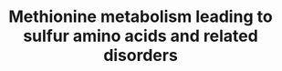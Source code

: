 ---
annotations:
- id: PW:0001832
  parent: regulatory pathway
  type: Pathway Ontology
  value: altered metal homeostasis pathway
- id: DOID:0050544
  parent: genetic disease
  type: Disease Ontology
  value: hypermethioninemia
- id: PW:0001841
  parent: disease pathway
  type: Pathway Ontology
  value: homocystinuria pathway
- id: DOID:9263
  parent: genetic disease
  type: Disease Ontology
  value: homocystinuria
- id: DOID:0090142
  parent: genetic disease
  type: Disease Ontology
  value: cystathioninuria
- id: PW:0002471
  parent: disease pathway
  type: Pathway Ontology
  value: hypermethioninemia pathway
- id: DOID:0111038
  parent: genetic disease
  type: Disease Ontology
  value: hypermethioninemia due to adenosine kinase deficiency
- id: PW:0002561
  parent: disease pathway
  type: Pathway Ontology
  value: cystathioninuria pathway
- id: DOID:0111037
  parent: genetic disease
  type: Disease Ontology
  value: glycine N-methyltransferase deficiency
- id: PW:0001078
  parent: classic metabolic pathway
  type: Pathway Ontology
  value: cysteine and methionine metabolic pathway
- id: DOID:0111270
  parent: genetic disease
  type: Disease Ontology
  value: isolated sulfite oxidase deficiency
- id: DOID:0111039
  parent: genetic disease
  type: Disease Ontology
  value: hypermethioninemia with deficiency of S-adenosylhomocysteine hydrolase
- id: PW:0001647
  parent: disease pathway
  type: Pathway Ontology
  value: sulfite oxidase deficiency pathway
- id: PW:0001868
  parent: disease pathway
  type: Pathway Ontology
  value: hypermethioninemia pathway
- id: PW:0001302
  parent: regulatory pathway
  type: Pathway Ontology
  value: methionine degradation pathway
- id: PW:0000013
  parent: disease pathway
  type: Pathway Ontology
  value: disease pathway
- id: PW:0002299
  parent: disease pathway
  type: Pathway Ontology
  value: glycine N-methyltransferase deficiency pathway
authors:
- HRitter
- Egonw
- Khanspers
- DeSl
- Elisson nl
- IreneHemel
- MaintBot
- Fehrhart
- Eweitz
- Finterly
communities:
- IEM
- RareDiseases
description: This pathway visualises the conversion of methionine to inorganic sulphates
  (involving the formation of homocysteine, a  toxic intermediate also related to
  MTHFR deficiency [https://www.wikipathways.org/index.php/Pathway:WP4288]). Methionine,
  an essential amino acid, is taken in from diet and can be created from breaking
  down proteins.  This pathway was inspired by Chapter 3 of the book of Blau (ISBN
  3642403360 (978-3642403361)).
last-edited: 2021-11-30
ndex: 618a26c4-8b6a-11eb-9e72-0ac135e8bacf
organisms:
- Homo sapiens
redirect_from:
- /index.php/Pathway:WP4292
- /instance/WP4292
- /instance/WP4292_rr124270
revision: r124270
schema-jsonld:
- '@context': https://schema.org/
  '@id': https://wikipathways.github.io/pathways/WP4292.html
  '@type': Dataset
  creator:
    '@type': Organization
    name: WikiPathways
  description: This pathway visualises the conversion of methionine to inorganic sulphates
    (involving the formation of homocysteine, a  toxic intermediate also related to
    MTHFR deficiency [https://www.wikipathways.org/index.php/Pathway:WP4288]). Methionine,
    an essential amino acid, is taken in from diet and can be created from breaking
    down proteins.  This pathway was inspired by Chapter 3 of the book of Blau (ISBN
    3642403360 (978-3642403361)).
  keywords:
  - ADKD
  - AHCY
  - AMP
  - ATP
  - Adenosine
  - BMT
  - Beta-Sulfinyl pyruvate
  - Betaine
  - CBS
  - CSAT
  - CTH
  - CyD
  - CySD
  - Cystathionine
  - Cysteine
  - Cysteine sulfinic acid
  - Diphosphate ion
  - GNMT
  - Glycine
  - H2O
  - HTOx
  - Homocysteine
  - Hypotaurine
  - MAT1A
  - MAT2A
  - MAT2B
  - MS
  - Methionine
  - Methionine adenosyltransferase I/III
  - Methyl-cobalamin
  - Phosphate ion
  - S-Adenosylhomocysteine
  - S-Adenosylmethionine
  - SUOX
  - Sarcosine
  - Sulfate
  - Sulfite
  - Sulphocysteine
  - Taurine
  license: CC0
  name: Methionine metabolism leading to sulfur amino acids and related disorders
seo: CreativeWork
title: Methionine metabolism leading to sulfur amino acids and related disorders
wpid: WP4292
---
